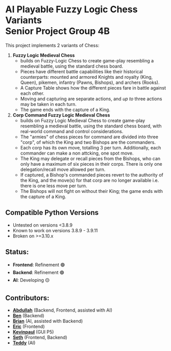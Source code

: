 #  AI Playable Fuzzy Logic Chess Variants <br/>Senior Project Group 4B

This project implements 2 variants of Chess:
1. **Fuzzy Logic Medieval Chess**
   - builds on Fuzzy-Logic Chess to create game-play resembling a medieval battle, using the standard chess board.
   - Pieces have different battle capabilities like their historical counterparts: mounted and armored Knights and royalty (King, Queen), pikemen, infantry (Pawns, Bishops), and archers (Rooks).
   - A Capture Table shows how the different pieces fare in battle against each other.
   - Moving and capturing are separate actions, and *up to* three actions may be taken in each turn.
   - The game ends with the capture of a King.
2. **Corp Command Fuzzy Logic Medieval Chess**
   -  builds on Fuzzy Logic Medieval Chess to create game-play resembling a medieval battle, using the standard chess board, with real-world command and control considerations.
   - The "armies" of chess pieces for command are divided into three "corp", of which the King and two Bishops are the commanders.
   - Each corp has its own move, totalling 3 per turn. Additionally, each commander can make a non attcking, one spot move.
   - The King may delegate or recall pieces from the Bishops, who can only have a maximum of six pieces in their corps. There is only one delegation/recall move allowed per turn.
   - If captured, a Bishop's commanded pieces revert to the authority of the King, and the move(s) for that corp are no longer available i.e. there is one less move per turn.
   - The Bishops will not fight on without their King; the game ends with the capture of a King.

## Compatible Python Versions
- Untested on versions <3.8.9
- Known to work on versions 3.8.9 - 3.9.11
- Broken on >=3.10.x

## Status:
- **Frontend**: Refinement 🟢
- **Backend**: Refinement 🟢
- **AI**: Developing 🟡

## Contributors:
- [**Abdullah**](https://github.com/AbdullahEhsan) (Backend, Frontend, assisted with AI)
- [**Ben**](https://github.com/bbeebe1) (Backend)
- [**Brian**](https://github.com/Bkim0316) (AI, assisted with Backend)
- [**Eric**](https://github.com/Ericphan7) (Frontend)
- [**Kevinpaul**](https://github.com/kevinpaulguna) (GUI P5)
- [**Seth**](https://github.com/ExhaustedDev) (Frontend, Backend)
- [**Teddy**](https://github.com/ted4bartz) (AI)